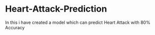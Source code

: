 # Heart-Attack-Prediction
In this i have created a model which can predict Heart Attack with 80% Accuracy
